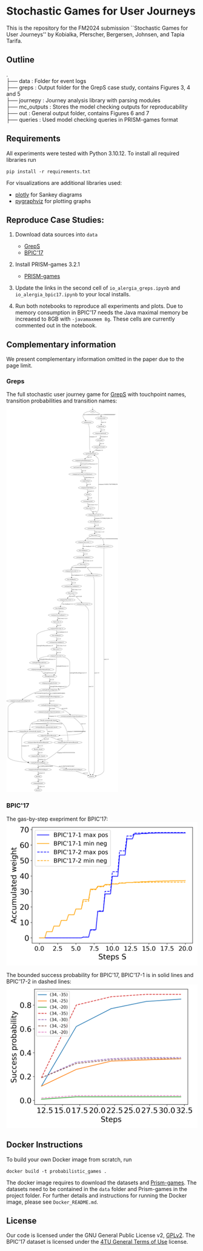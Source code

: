 # Stochastic Games for User Journeys
This is the repository for the FM2024 submission ``Stochastic Games for User Journeys'' by Kobialka, Pferscher, Bergersen, Johnsen, and Tapia Tarifa.

## Outline
.  
├── data : Folder for event logs  
├── greps : Output folder for the GrepS case study, contains Figures 3, 4 and 5  
├── journepy : Journey analysis library with parsing modules  
├── mc_outputs : Stores the model checking outputs for reproducability  
├── out : General output folder, contains Figures 6 and 7  
├── queries : Used model checking queries in PRISM-games format  


## Requirements
All experiments were tested with Python 3.10.12. To install all required libraries run
```
pip install -r requirements.txt
```
For visualizations are additional libraries used:
- [plotly](https://plotly.com/python/getting-started/) for Sankey diagrams
- [pygraphviz](https://pygraphviz.github.io/documentation/stable/install.html) for plotting graphs

## Reproduce Case Studies:

1. Download data sources into `data`
    - [GrepS](https://zenodo.org/records/6962413/files/data.csv?download=1)
    - [BPIC'17](https://data.4tu.nl/articles/dataset/BPI_Challenge_2017/12696884)

2. Install PRISM-games 3.2.1
    - [PRISM-games](https://www.prismmodelchecker.org/games/download.php)

3. Update the links in the second cell of `io_alergia_greps.ipynb` and `io_alergia_bpic17.ipynb` to your local installs.

4. Run both notebooks to reproduce all experiments and plots.
   Due to memory consumption in BPIC'17 needs the Java maximal memory be increaesd to 8GB with `-javamaxmem 8g`. 
    These cells are currently commented out in the notebook.

## Complementary information
We present complementary information omitted in the paper due to the page limit.

### Greps 

The full stochastic user journey game for [GrepS](/greps/greps-example_environment_actions.png) with touchpoint names, transition probabilities and transition names:
![Full GrepS SUJG](/greps/greps-example_environment_actions.png)

### BPIC'17

The gas-by-step exepriment for BPIC'17:
![Stepwise gas bounds](/out/bpic_17_steps.png)

The bounded success probability for BPIC'17, BPIC'17-1 is in solid lines and BPIC'17-2 in dashed lines:
![Bounded success probability](/out/bpic_bounded.png)

## Docker Instructions
To build your own Docker image from scratch, run 
```
docker build -t probabilistic_games .
```
The docker image requires to download the datasets and [Prism-games](https://www.prismmodelchecker.org/dl/prism-games-3.2.1-src.tar.gz).
The datasets need to be contained in the `data` folder and Prism-games in the project folder.
For further details and instructions for running the Docker image, please see `Docker_README.md`.

## License
Our code is licensed under the GNU General Public License v2, [GPLv2](https://www.gnu.org/licenses/old-licenses/gpl-2.0.html).
The BPIC'17 dataset is licensed under the [4TU General Terms of Use](https://data.4tu.nl/articles/_/12721292/1) license.
